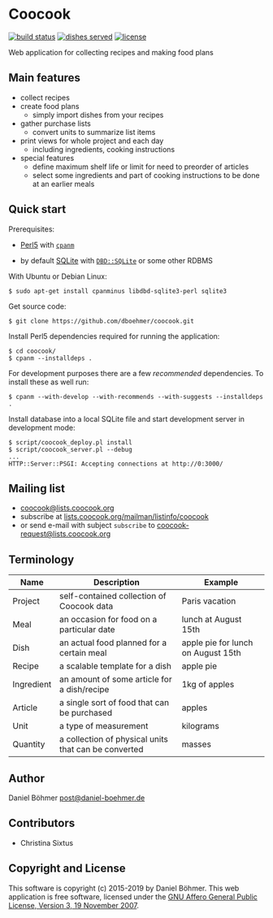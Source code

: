 # Coocook

[![build status](https://travis-ci.org/dboehmer/coocook.svg?branch=master)](https://travis-ci.org/dboehmer/coocook)
[![dishes served](https://coocook.org/badge/dishes_served.svg)](https://coocook.org/statistics)
[![license](https://img.shields.io/github/license/dboehmer/coocook.svg)](https://github.com/dboehmer/coocook/blob/master/LICENSE)

Web application for collecting recipes and making food plans

## Main features

* collect recipes
* create food plans
    * simply import dishes from your recipes
* gather purchase lists
    * convert units to summarize list items
* print views for whole project and each day
    * including ingredients, cooking instructions
* special features
    * define maximum shelf life or limit for need to preorder of articles
    * select some ingredients and part of cooking instructions to be done at an earlier meals

## Quick start

Prerequisites:

* [Perl5](https://www.perl.org/get.html)
  with [`cpanm`](https://metacpan.org/pod/App::cpanminus#INSTALLATION)

* by default [SQLite](https://www.sqlite.org/)
  with [`DBD::SQLite`](https://metacpan.org/pod/DBD::SQLite)
  or some other RDBMS

With Ubuntu or Debian Linux:

    $ sudo apt-get install cpanminus libdbd-sqlite3-perl sqlite3

Get source code:

    $ git clone https://github.com/dboehmer/coocook.git

Install Perl5 dependencies required for running the application:

    $ cd coocook/
    $ cpanm --installdeps .

For development purposes there are a few *recommended* dependencies. To install these as well run:

    $ cpanm --with-develop --with-recommends --with-suggests --installdeps .

Install database into a local SQLite file and start development server in development mode:

    $ script/coocook_deploy.pl install
    $ script/coocook_server.pl --debug
    ...
    HTTP::Server::PSGI: Accepting connections at http://0:3000/

## Mailing list

* <coocook@lists.coocook.org>
* subscribe at [lists.coocook.org/mailman/listinfo/coocook](https://lists.coocook.org/mailman/listinfo/coocook)
* or send e-mail with subject `subscribe` to
[coocook-request@lists.coocook.org](mailto:coocook-request@lists.coocook.org?subject=subscribe)

## Terminology

| Name | Description | Example |
| --- | --- | --- |
| Project | self-contained collection of Coocook data | Paris vacation |
| Meal | an occasion for food on a particular date | lunch at August 15th |
| Dish | an actual food planned for a certain meal | apple pie for lunch on August 15th |
| Recipe | a scalable template for a dish | apple pie |
| Ingredient | an amount of some article for a dish/recipe | 1kg of apples |
| Article | a single sort of food that can be purchased | apples |
| Unit | a type of measurement | kilograms
| Quantity | a collection of physical units that can be converted | masses

## Author

Daniel Böhmer <post@daniel-boehmer.de>

## Contributors

* Christina Sixtus

## Copyright and License

This software is copyright (c) 2015-2019 by Daniel Böhmer.
This web application is free software, licensed under the
[GNU Affero General Public License, Version 3, 19 November 2007](https://www.gnu.org/licenses/agpl-3.0.en.html).
